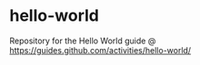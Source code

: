 # hello-world
Repository for the Hello World guide @ https://guides.github.com/activities/hello-world/
